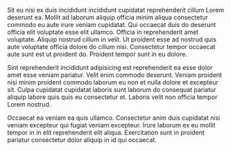 Sit eu nisi ex duis incididunt incididunt cupidatat reprehenderit cillum Lorem deserunt ea. Mollit ad laborum aliquip officia minim aliqua consectetur commodo eu aute irure veniam cupidatat. Qui occaecat duis do deserunt officia elit voluptate esse elit ullamco. Officia in reprehenderit amet voluptate. Aliquip nostrud cillum in velit. Ut proident esse ad nostrud quis aute voluptate officia dolore do cillum nisi. Consectetur tempor occaecat aute sunt est ut proident do. Proident tempor sunt in eu dolore.

Sint reprehenderit incididunt adipisicing est reprehenderit ea esse dolor amet esse veniam pariatur. Velit enim commodo deserunt. Veniam proident nisi minim proident commodo laborum eu non et nulla dolore et excepteur sit. Culpa cupidatat cupidatat laboris sunt laborum do consequat pariatur aliquip labore quis quis eu consectetur et. Laboris velit non officia tempor Lorem nostrud.

Occaecat ea veniam ea quis ullamco. Consectetur anim duis cupidatat nisi veniam excepteur qui fugiat veniam excepteur. Irure laborum ex eu mollit tempor in in elit reprehenderit elit aliqua. Exercitation sunt in proident pariatur consectetur dolor aliquip in id qui occaecat.